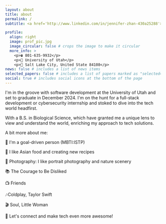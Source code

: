 ```yaml
---
layout: about
title: about
permalink: /
subtitle: <a href='http://www.linkedin.com/in/jennifer-zhan-430a25288'> Linkedin </a> Software Engineer | Women in Tech | GHC 2023

profile:
  align: right
  image: prof_pic.jpg
  image_circular: false # crops the image to make it circular
  more_info: >
    <p>☎️ 801-635-9932</p>
    <p>🏫 University of Utah</p>
    <p>📍 Salt Lake City, United State 84108</p>
news: false # includes a list of news items
selected_papers: false # includes a list of papers marked as "selected={true}"
social: true # includes social icons at the bottom of the page
---
```

I'm in the groove with software development at the University of Utah and set to graduate in December 2024. I'm on the hunt for a full-stack development or cybersecurity internship and stoked to dive into the tech world headfirst.

With a B.S. in Biological Science, which have granted me a unique lens to view and understand the world, enriching my approach to tech solutions.

A bit more about me:

🎯 I'm a goal-driven person (MBTI:ISTP)

🍳 I like Asian food and creating new recipes

📸 Photography: I like portrait photography and nature scenery 

📚 The Courage to Be Disliked

📺 Friends

🎶Coldplay, Taylor Swift

🎬 Soul, Little Woman

🤝 Let's connect and make tech even more awesome!

<!-- 
Write your biography here. Tell the world about yourself. Link to your favorite [subreddit](http://reddit.com). You can put a picture in, too. The code is already in, just name your picture `prof_pic.jpg` and put it in the `img/` folder.

Put your address / P.O. box / other info right below your picture. You can also disable any of these elements by editing `profile` property of the YAML header of your `_pages/about.md`. Edit `_bibliography/papers.bib` and Jekyll will render your [publications page](/al-folio/publications/) automatically.

Link to your social media connections, too. This theme is set up to use [Font Awesome icons](https://fontawesome.com/) and [Academicons](https://jpswalsh.github.io/academicons/), like the ones below. Add your Facebook, Twitter, LinkedIn, Google Scholar, or just disable all of them. -->
